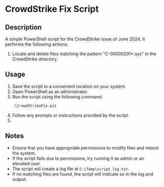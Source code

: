 # CrowdStrike Fix Script

## Description
A simple PowerShell script for the CrowdStrike issue of June 2024. It performs the following actions:
1. Locate and delete files matching the pattern "C-00000291*.sys" in the CrowdStrike directory.

## Usage
1. Save the script to a convenient location on your system.
2. Open PowerShell as an administrator.
3. Run the script using the following command:
   ```powershell
   .\CrowdStrikeFix.ps1
   ```
4. Follow any prompts or instructions provided by the script.
5. 

## Notes
- Ensure that you have appropriate permissions to modify files and reboot the system.
- If the script fails due to permissions, try running it as admin or an elevated user
- The script will create a log file at `C:\Temp\script_log.txt`.
- If no matching files are found, the script will indicate so in the log and output.